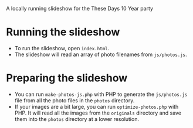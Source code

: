 A locally running slideshow for the These Days 10 Year party

# Running the slideshow
* To run the slideshow, open `index.html`.
* The slideshow will read an array of photo filenames from `js/photos.js`.

# Preparing the slideshow
* You can run `make-photos-js.php` with PHP to generate the `js/photos.js` file from all the photo files in the `photos` directory.
* If your images are a bit large, you can run `optimize-photos.php` with PHP. It will read all the images from the `originals` directory and save them into the `photos` directory at a lower resolution.

